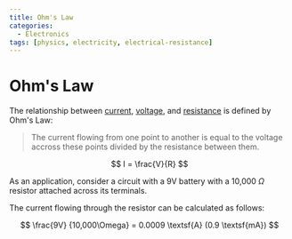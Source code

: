 ```yaml
---
title: Ohm's Law
categories:
  - Electronics
tags: [physics, electricity, electrical-resistance]
---
```


# Ohm's Law

The relationship between [current](/Electronics/Current.md), [voltage](/Electronics/Voltage.md), and [resistance](/Electronics/Resistance.md) is defined by Ohm's Law:

> The current flowing from one point to another is equal to the voltage accross these points divided by the resistance between them.

$$
I = \frac{V}{R}
$$

As an application, consider a circuit with a 9V battery with a 10,000 $\Omega$ resistor attached across its terminals.

The current flowing through the resistor can be calculated as follows:

$$
\frac{9V} {10,000\Omega} = 0.0009 \textsf{A} (0.9 \textsf{mA})
$$

